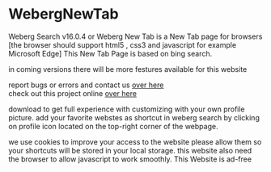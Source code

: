 # WebergNewTab
Weberg Search v16.0.4 or Weberg New Tab is a New Tab page for browsers [the browser should support html5 , css3 and javascript for example Microsoft Edge]
This New Tab Page is based on bing search.

in coming versions there will be more festures available for this website

report bugs or errors and contact us <a href='https://github.com/webergstudios/NewTab/issues'>over here</a><br>
check out this project online <a href='https://webergstudios.github.io/NewTab'>over here</a>

download to get full experience with customizing with your own profile picture.
add your favorite webstes as shortcut in weberg search by clicking on profile icon located on the top-right corner of the webpage.

we use cookies to improve your access to the website please allow them so your shortcuts will be stored in your local storage.
this website also need the browser to allow javascript to work smoothly.
This Website is ad-free 
